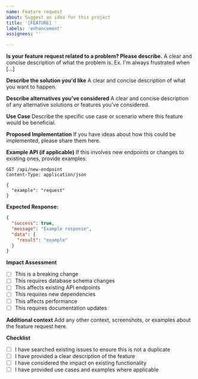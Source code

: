 ```yaml
---
name: Feature request
about: Suggest an idea for this project
title: '[FEATURE] '
labels: 'enhancement'
assignees: ''

---
```


**Is your feature request related to a problem? Please describe.**
A clear and concise description of what the problem is. Ex. I'm always frustrated when [...]

**Describe the solution you'd like**
A clear and concise description of what you want to happen.

**Describe alternatives you've considered**
A clear and concise description of any alternative solutions or features you've considered.

**Use Case**
Describe the specific use case or scenario where this feature would be beneficial.

**Proposed Implementation**
If you have ideas about how this could be implemented, please share them here.

**Example API (if applicable)**
If this involves new endpoints or changes to existing ones, provide examples:

```http
GET /api/new-endpoint
Content-Type: application/json

{
  "example": "request"
}
```

**Expected Response:**
```json
{
  "success": true,
  "message": "Example response",
  "data": {
    "result": "example"
  }
}
```

**Impact Assessment**
- [ ] This is a breaking change
- [ ] This requires database schema changes
- [ ] This affects existing API endpoints
- [ ] This requires new dependencies
- [ ] This affects performance
- [ ] This requires documentation updates

**Additional context**
Add any other context, screenshots, or examples about the feature request here.

**Checklist**
- [ ] I have searched existing issues to ensure this is not a duplicate
- [ ] I have provided a clear description of the feature
- [ ] I have considered the impact on existing functionality
- [ ] I have provided use cases and examples where applicable